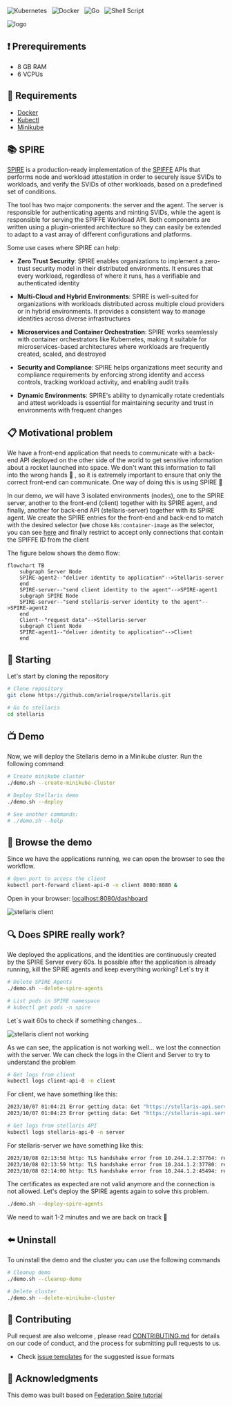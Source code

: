 ![Kubernetes](https://img.shields.io/badge/kubernetes-%23326ce5.svg?style=for-the-badge&logo=kubernetes&logoColor=white)&nbsp;&nbsp;
![Docker](https://img.shields.io/badge/docker-%230db7ed.svg?style=for-the-badge&logo=docker&logoColor=white)&nbsp;&nbsp;
![Go](https://img.shields.io/badge/go-%2300ADD8.svg?style=for-the-badge&logo=go&logoColor=white)&nbsp;&nbsp; 
![Shell Script](https://img.shields.io/badge/shell_script-%23121011.svg?style=for-the-badge&logo=gnu-bash&logoColor=white)

![logo](/images/stellaris_logo.png)

## :heavy_exclamation_mark: Prerequirements
- 8 GB RAM
- 6 VCPUs

## :bookmark: Requirements
- [Docker](https://docs.docker.com/engine/install/ubuntu/) 
- [Kubectl](https://kubernetes.io/docs/tasks/tools/install-kubectl-linux/)
- [Minikube](https://minikube.sigs.k8s.io/docs/start/)

## :books: SPIRE
[SPIRE](https://spiffe.io/) is a production-ready implementation of the [SPIFFE](https://spiffe.io/docs/latest/spiffe-about/overview/) APIs that performs node and workload attestation in order to securely issue SVIDs to workloads, and verify the SVIDs of other workloads, based on a predefined set of conditions. 

The tool has two major components: the server and the agent. The server
is responsible for authenticating agents and minting SVIDs, while the agent is responsible for serving the SPIFFE Workload API. Both components are written using a plugin-oriented architecture so they
can easily be extended to adapt to a vast array of different configurations and platforms.

Some use cases where SPIRE can help:

 - **Zero Trust Security**: SPIRE enables organizations to implement a zero-trust security model in their distributed environments. It ensures that every workload, regardless of where it runs, has a verifiable and authenticated identity

 - **Multi-Cloud and Hybrid Environments**: SPIRE is well-suited for organizations with workloads distributed across multiple cloud providers or in hybrid environments. It provides a consistent way to manage identities across diverse infrastructures

 - **Microservices and Container Orchestration**: SPIRE works seamlessly with container orchestrators like Kubernetes, making it suitable for microservices-based architectures where workloads are frequently created, scaled, and destroyed

 - **Security and Compliance**: SPIRE helps organizations meet security and compliance requirements by enforcing strong identity and access controls, tracking workload activity, and enabling audit trails

 - **Dynamic Environments**: SPIRE's ability to dynamically rotate credentials and attest workloads is essential for maintaining security and trust in environments with frequent changes

## :clipboard: Motivational problem
We have a front-end application that needs to communicate with a back-end API deployed on the other side of the world to get sensitive information about a rocket launched into space. We don't want this information to fall into the wrong hands :clown_face: , so it is extremely important to ensure that only the correct front-end can communicate. One way of doing this is using SPIRE :rocket:

In our demo, we will have 3 isolated environments (nodes), one to the SPIRE server, another to the front-end (client) together with its SPIRE agent, and finally, another for back-end API (stellaris-server) together with its SPIRE agent. We create the SPIRE entries for the front-end and back-end to match with the desired selector (we chose ```k8s:container-image``` as the selector, you can see [here](https://github.com/arielroque/stellaris/blob/main/demo.sh#L32) and finally restrict to accept only connections that contain the SPIFFE ID from the client

The figure below shows the demo flow:

```mermaid
flowchart TB
    subgraph Server Node
    SPIRE-agent2--"deliver identity to application"-->Stellaris-server
    end
    SPIRE-server--"send client identity to the agent"-->SPIRE-agent1
    subgraph SPIRE Node
    SPIRE-server--"send stellaris-server identity to the agent"-->SPIRE-agent2
    end
    Client--"request data"-->Stellaris-server
    subgraph Client Node
    SPIRE-agent1--"deliver identity to application"-->Client
    end
```

## :triangular_flag_on_post: Starting
Let's start by cloning the repository

```bash
# Clone repository
git clone https://github.com/arielroque/stellaris.git

# Go to stellaris
cd stellaris
```

## :tv: Demo 
Now, we will deploy the Stellaris demo in a Minikube cluster. Run the following command:

```bash
# Create minikube cluster
./demo.sh --create-minikube-cluster

# Deploy Stellaris demo
./demo.sh --deploy

# See another commands:
# ./demo.sh --help
```

## :rowboat: Browse the demo
Since we have the applications running, we can open the browser to see the workflow. 

```bash
# Open port to access the client
kubectl port-forward client-api-0 -n client 8080:8080 &
```
Open in your browser: [localhost:8080/dashboard](http://localhost:8080/dashboard)

![stellaris client](images/stellaris_client.png)

## :mag: Does SPIRE really work?
We deployed the applications, and the identities are continuously created by the SPIRE Server every 60s. Is possible after the application is already running, kill the SPIRE agents and keep everything working? Let`s try it  

```bash
# Delete SPIRE Agents
./demo.sh --delete-spire-agents

# List pods in SPIRE namespace
# kubectl get pods -n spire
```
Let`s wait 60s to check if something changes...

![stellaris client not working](images/stellaris_client_not_working.png)

As we can see, the application is not working well... we lost the connection with the server. We can check the logs in the Client and Server to try to understand the problem

```bash
# Get logs from client
kubectl logs client-api-0 -n client
```
For client, we have something like this:

```bash
2023/10/07 01:04:21 Error getting data: Get "https://stellaris-api.server:8090/dashboard": x509svid: could not verify leaf certificate: x509: certificate has expired or is not yet valid: current time 2023-10-07T01:04:21Z is after 2023-10-07T00:56:17Z
2023/10/07 01:04:23 Error getting data: Get "https://stellaris-api.server:8090/dashboard": x509svid: could not verify leaf certificate: x509: certificate has expired or is not yet valid: current time 2023-10-07T01:04:23Z is after 2023-10-07T00:56:17Z
```

```bash
# Get logs from stellaris API
kubectl logs stellaris-api-0 -n server
```

For stellaris-server we have something like this:

```bash
2023/10/08 02:13:58 http: TLS handshake error from 10.244.1.2:37764: remote error: tls: bad certificate
2023/10/08 02:13:59 http: TLS handshake error from 10.244.1.2:37780: remote error: tls: bad certificate
2023/10/08 02:14:00 http: TLS handshake error from 10.244.1.2:45494: remote error: tls: bad certificate

```

The certificates as expected are not valid anymore and the connection is not allowed. Let's deploy the SPIRE agents again to solve this problem.

```bash
./demo.sh --deploy-spire-agents
```
We need to wait 1-2 minutes and we are back on track :rocket: 

## :arrow_left: Uninstall

To uninstall the demo and the cluster you can use the following commands

```bash
# Cleanup demo
./demo.sh --cleanup-demo

# Delete cluster
./demo.sh --delete-minikube-cluster
```
## :rocket: Contributing
Pull request are also welcome , please read  [CONTRIBUTING.md](/CONTRIBUTING.md)  for details on our code of conduct, and the process for submitting pull requests to us.
    
-   Check  [issue templates](https://github.com/arielroque/stellaris/issues)  for the suggested issue formats

## :clap: Acknowledgments
This demo was built based on [Federation Spire tutorial](https://github.com/spiffe/spire-tutorials/tree/main/docker-compose/federation)
